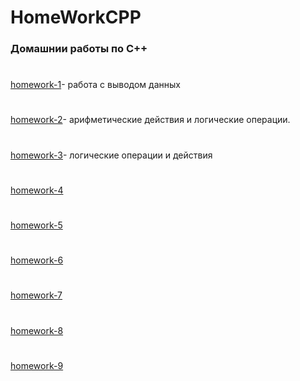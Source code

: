 # HomeWorkCPP
###  Домашнии работы по C++
#
[homework-1](https://github.com/rqwhy/HomeWorkCPP/blob/main/homework-1)- работа с выводом данных
#
[homework-2](https://github.com/rqwhy/HomeWorkCPP/blob/main/домашнее%20задание-2)- арифметические действия и логические операции.
#
[homework-3](https://github.com/rqwhy/HomeWorkCPP/blob/main/домашнее%20задание-3)- логические операции и действия
#
[homework-4](https://github.com/rqwhy/HomeWorkCPP/blob/main/домашнее%20задание-4)
#
[homework-5](https://github.com/rqwhy/HomeWorkCPP/blob/main/Домашнее%20задание%20-%205)
#
[homework-6](https://github.com/rqwhy/HomeWorkCPP/blob/main/Домашнее%20задание%20-%206)
#
[homework-7](https://github.com/rqwhy/HomeWorkCPP/blob/main/Домашнее%20задание%20-%207)
#
[homework-8](https://github.com/rqwhy/HomeWorkCPP/blob/main/домашнее%20задание%20-%208)
#
[homework-9](https://github.com/rqwhy/HomeWorkCPP/blob/main/домашнее%20задание%20-%209)
